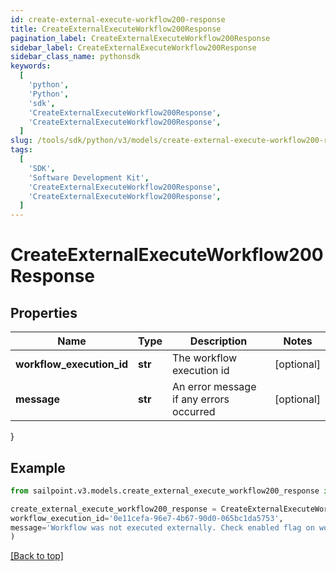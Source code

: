 ```yaml
---
id: create-external-execute-workflow200-response
title: CreateExternalExecuteWorkflow200Response
pagination_label: CreateExternalExecuteWorkflow200Response
sidebar_label: CreateExternalExecuteWorkflow200Response
sidebar_class_name: pythonsdk
keywords:
  [
    'python',
    'Python',
    'sdk',
    'CreateExternalExecuteWorkflow200Response',
    'CreateExternalExecuteWorkflow200Response',
  ]
slug: /tools/sdk/python/v3/models/create-external-execute-workflow200-response
tags:
  [
    'SDK',
    'Software Development Kit',
    'CreateExternalExecuteWorkflow200Response',
    'CreateExternalExecuteWorkflow200Response',
  ]
---
```


# CreateExternalExecuteWorkflow200Response

## Properties

| Name | Type | Description | Notes |
| --- | --- | --- | --- |
| **workflow_execution_id** | **str** | The workflow execution id | [optional] |
| **message** | **str** | An error message if any errors occurred | [optional] |

}

## Example

```python
from sailpoint.v3.models.create_external_execute_workflow200_response import CreateExternalExecuteWorkflow200Response

create_external_execute_workflow200_response = CreateExternalExecuteWorkflow200Response(
workflow_execution_id='0e11cefa-96e7-4b67-90d0-065bc1da5753',
message='Workflow was not executed externally. Check enabled flag on workflow definition'
)

```

[[Back to top]](#)
